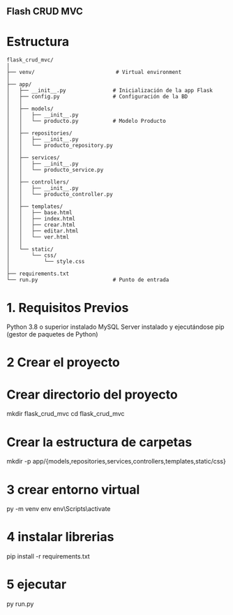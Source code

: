 ## Flash CRUD MVC

# Estructura
```
flask_crud_mvc/
│
├── venv/                          # Virtual environment
│
├── app/
│   ├── __init__.py               # Inicialización de la app Flask
│   ├── config.py                 # Configuración de la BD
│   │
│   ├── models/
│   │   ├── __init__.py
│   │   └── producto.py           # Modelo Producto
│   │
│   ├── repositories/
│   │   ├── __init__.py
│   │   └── producto_repository.py
│   │
│   ├── services/
│   │   ├── __init__.py
│   │   └── producto_service.py
│   │
│   ├── controllers/
│   │   ├── __init__.py
│   │   └── producto_controller.py
│   │
│   ├── templates/
│   │   ├── base.html
│   │   ├── index.html
│   │   ├── crear.html
│   │   ├── editar.html
│   │   └── ver.html
│   │
│   └── static/
│       └── css/
│           └── style.css
│
├── requirements.txt
└── run.py                        # Punto de entrada
```

# 1. Requisitos Previos

Python 3.8 o superior instalado
MySQL Server instalado y ejecutándose
pip (gestor de paquetes de Python)

# 2 Crear el proyecto

# Crear directorio del proyecto
mkdir flask_crud_mvc
cd flask_crud_mvc

# Crear la estructura de carpetas
mkdir -p app/{models,repositories,services,controllers,templates,static/css}

# 3 crear entorno virtual 
py -m venv env
env\Scripts\activate

# 4 instalar librerias
pip install -r requirements.txt

# 5 ejecutar
py run.py